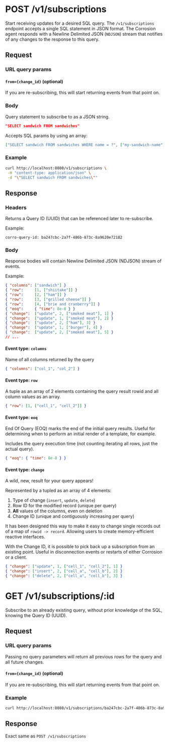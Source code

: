 # POST /v1/subscriptions

Start receiving updates for a desired SQL query. The `/v1/subscriptions` endpoint accepts a single SQL statement in JSON format.
The Corrosion agent responds with a Newline Delimited JSON (`NDJSON`) stream that notifies of any changes to the response to this query.

## Request

### URL query params

#### `from={change_id}` (optional)

If you are re-subscribing, this will start returning events from that point on.

### Body

Query statement to subscribe to as a JSON string.

```json
"SELECT sandwich FROM sandwiches"
```

Accepts SQL params by using an array:

```json
["SELECT sandwich FROM sandwiches WHERE name = ?", ["my-sandwich-name"]]
```

### Example

```bash
curl http://localhost:8080/v1/subscriptions \
 -H "content-type: application/json" \
 -d "\"SELECT sandwich FROM sandwiches\""
```

## Response

### Headers

Returns a Query ID (UUID) that can be referenced later to re-subscribe.

Example:

```
corro-query-id: ba247cbc-2a7f-486b-873c-8a9620e72182
```

### Body

Response bodies will contain Newline Delimited JSON (NDJSON) stream of events.

Example:

```json
{ "columns": ["sandwich"] }
{ "row":     [1, ["shiitake"]] }
{ "row":     [2, ["ham"]] }
{ "row":     [3, ["grilled cheese"]] }
{ "row":     [4, ["brie and cranberry"]] }
{ "eoq":     { "time": 8e-8 } }
{ "change":  ["update", 2, ["smoked meat"], 1] }
{ "change":  ["update", 1, ["smoked meat"], 2] }
{ "change":  ["update", 2, ["ham"], 3] }
{ "change":  ["update", 1, ["burger"], 4] }
{ "change":  ["update", 2, ["smoked meat"], 5] }
// ...
```

#### Event type: `columns`

Name of all columns returned by the query

```json
{ "columns": ["col_1", "col_2"] }
```

#### Event type: `row`

A tuple as an array of 2 elements containing the query result rowid and all column values as an array.

```json
{ "row": [1, ["cell_1", "cell_2"]] }
```

#### Event type: `eoq`

End Of Query (EOQ) marks the end of the initial query results. Useful for determining when to perform an initial render of a template, for example.

Includes the query execution time (not counting iterating all rows, just the actual query).

```json
{ "eoq": { "time": 8e-8 } }
```

#### Event type: `change`

A wild, new, result for your query appears!

Represented by a tupled as an array of 4 elements:

1. Type of change (`insert`, `update`, `delete`)
2. Row ID for the modified record (unique per query)
3. **All** values of the columns, even on deletion
4. Change ID (unique and contiguously increasing per query)

It has been designed this way to make it easy to change single records out of a map of `rowid -> record`. Allowing users to create memory-efficient reactive interfaces.

With the Change ID, it is possible to pick back up a subscription from an existing point. Useful in disconnection events or restarts of either Corrosion or a client.

```json
{ "change": ["update", 1, ["cell_1", "cell_2"], 1] }
{ "change": ["insert", 2, ["cell_a", "cell_b"], 2] }
{ "change": ["delete", 2, ["cell_a", "cell_b"], 3] }
```

# GET /v1/subscriptions/:id

Subscribe to an already existing query, without prior knowledge of the SQL, knowing the Query ID (UUID).

## Request

### URL query params

Passing no query parameters will return all previous rows for the query and all future changes.

#### `from={change_id}` (optional)

If you are re-subscribing, this will start returning events from that point on.

### Example

```bash
curl http://localhost:8080/v1/subscriptions/ba247cbc-2a7f-486b-873c-8a9620e72182
```

## Response

Exact same as `POST /v1/subscriptions`